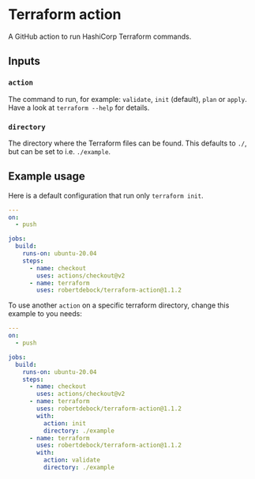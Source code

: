 # Terraform action

A GitHub action to run HashiCorp Terraform commands.

## Inputs

### `action`

The command to run, for example: `validate`, `init` (default), `plan` or `apply`. Have a look at `terraform --help` for details.

### `directory`

The directory where the Terraform files can be found. This defaults to `./`, but can be set to i.e. `./example`.

## Example usage

Here is a default configuration that run only `terraform init`.

```yaml
---
on:
  - push

jobs:
  build:
    runs-on: ubuntu-20.04
    steps:
      - name: checkout
        uses: actions/checkout@v2
      - name: terraform
        uses: robertdebock/terraform-action@1.1.2
```

To use another `action` on a specific terraform directory, change this example to you needs:

```yaml
---
on:
  - push

jobs:
  build:
    runs-on: ubuntu-20.04
    steps:
      - name: checkout
        uses: actions/checkout@v2
      - name: terraform
        uses: robertdebock/terraform-action@1.1.2
        with:
          action: init
          directory: ./example
      - name: terraform
        uses: robertdebock/terraform-action@1.1.2
        with:
          action: validate
          directory: ./example
```
